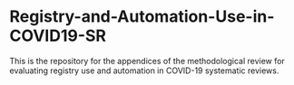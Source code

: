 # Registry-and-Automation-Use-in-COVID19-SR
This is the repository for the appendices of the methodological review for evaluating registry use and automation in COVID-19 systematic reviews.
